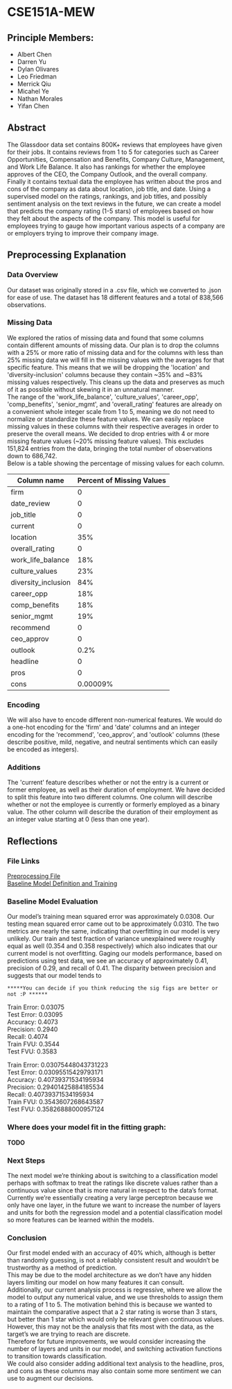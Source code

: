 # CSE151A-MEW

## Principle Members:

- Albert Chen
- Darren Yu
- Dylan Olivares
- Leo Friedman
- Merrick Qiu
- Micahel Ye
- Nathan Morales
- Yifan Chen

## Abstract
The Glassdoor data set contains 800K+ reviews that employees have given for their jobs. It contains reviews from 1 to 5 for categories such as Career Opportunities, Compensation and Benefits, Company Culture, Management, and Work Life Balance. It also has rankings for whether the employee approves of the CEO, the Company Outlook, and the overall company. Finally it contains textual data the employee has written about the pros and cons of the company as data about location, job title, and date. Using a supervised model on the ratings, rankings, and job titles, and possibly sentiment analysis on the text reviews in the future, we can create a model that predicts the company rating (1-5 stars) of employees based on how they felt about the aspects of the company. This model is useful for employees trying to gauge how important various aspects of a company are or employers trying to improve their company image.

## Preprocessing Explanation

### Data Overview
Our dataset was originally stored in a .csv file, which we converted to .json for ease of use. The dataset has 18 different features and a total of 838,566 observations.

### Missing Data
We explored the ratios of missing data and found that some columns contain different amounts of missing data. Our plan is to drop the columns with a 25% or more ratio of missing data and for the columns with less than 25% missing data we will fill in the missing values with the averages for that specific feature. This means that we will be dropping the 'location' and 'diversity-inclusion' columns because they contain ~35% and ~83% missing values respectively. This cleans up the data and preserves as much of it as possible without skewing it in an unnatural manner.  
The range of the 'work_life_balance', 'culture_values', 'career_opp', 'comp_benefits', 'senior_mgmt', and 'overall_rating' features are already on a convenient whole integer scale from 1 to 5, meaning we do not need to normalize or standardize these feature values. We can easily replace missing values in these columns with their respective averages in order to preserve the overall means. We decided to drop entries with 4 or more missing feature values (~20% missing feature values). This excludes 151,824 entries from the data, bringing the total number of observations down to 686,742.  
Below is a table showing the percentage of missing values for each column.

| Column name | Percent of Missing Values |
|-------------|---------------------------|
| firm | 0 |
| date_review | 0 |
| job_title | 0 |
| current | 0 |
| location | 35% |
| overall_rating | 0 |
| work_life_balance | 18% |
| culture_values | 23% |
| diversity_inclusion | 84% |
| career_opp | 18% |
| comp_benefits | 18% |
| senior_mgmt | 19% |
| recommend | 0 |
| ceo_approv | 0 |
| outlook | 0.2% |
| headline | 0 |
| pros | 0 |
| cons | 0.00009% |


### Encoding
We will also have to encode different non-numerical features. We would do a one-hot encoding for the 'firm' and 'date' columns and an integer encoding for the 'recommend', 'ceo_approv', and 'outlook' columns (these describe positive, mild, negative, and neutral sentiments which can easily be encoded as integers).

### Additions
The 'current' feature describes whether or not the entry is a current or former employee, as well as their duration of employment. We have decided to split this feature into two different columns. One column will describe whether or not the employee is currently or formerly employed as a binary value. The other column will describe the duration of their employment as an integer value starting at 0 (less than one year).

## Reflections

### File Links
[Preprocessing File](/src/preprocess.ipynb)  
[Baseline Model Definition and Training](/src/models/baseline.ipynb)


### Baseline Model Evaluation
Our model’s training mean squared error was approximately 0.0308. Our testing mean squared error came out to be approximately 0.0310. The two metrics are nearly the same, indicating that overfitting in our model is very unlikely.  Our train and test fraction of variance unexplained were roughly equal as well (0.354 and 0.358 respectively) which also indicates that our current model is not overfitting. Gaging our models performance, based on predictions using test data, we see an accuracy of approximately 0.41, precision of 0.29, and recall of 0.41. The disparity between precision and suggests that  our model tends to 

	*****You can decide if you think reducing the sig figs are better or not :P ******
	
Train Error: 0.03075  
Test Error: 0.03095  
Accuracy: 0.4073  
Precision: 0.2940  
Recall: 0.4074  
Train FVU: 0.3544  
Test FVU: 0.3583  

Train Error: 0.03075448043731223  
Test Error: 0.03095515429793171  
Accuracy: 0.40739371534195934  
Precision: 0.29401425884185534  
Recall: 0.40739371534195934  
Train FVU: 0.3543607268643587  
Test FVU: 0.35826888000957124  

### Where does your model fit in the fitting graph: 
**TODO**


### Next Steps
The next model we’re thinking about is switching to a classification model perhaps with softmax to treat the ratings like discrete values rather than a continuous value since that is more natural in respect to the data’s format.
Currently we’re essentially creating a very large perceptron because we only have one layer, in the future we want to increase the number of layers and units for both the regression model and a potential classification model so more features can be learned within the models. 

### Conclusion
Our first model ended with an accuracy of 40% which, although is better than randomly guessing, is not a reliably consistent result and wouldn’t be trustworthy as a method of prediction.   
This may be due to the model architecture as we don’t have any hidden layers limiting our model on how many features it can consult.   
Additionally, our current analysis process is regressive, where we allow the model to output any numerical value, and we use thresholds to assign them to a rating of 1 to 5. The motivation behind this is because we wanted to maintain the comparative aspect that a 2 star rating is worse than 3 stars, but better than 1 star which would only be relevant given continuous values. However, this may not be the analysis that fits most with the data, as the target’s we are trying to reach are discrete.  
Therefore for future improvements, we would consider increasing the number of layers and units in our model, and switching activation functions to transition towards classification.  
We could also consider adding additional text analysis to the headline, pros, and cons as these columns may also contain some more sentiment we can use to augment our decisions. 

